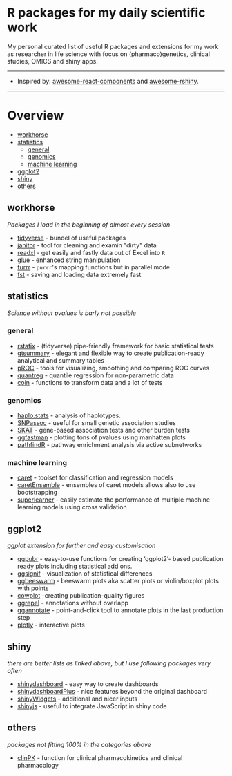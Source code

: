 # R packages for my daily scientific work <!-- omit in toc -->


My personal curated list of useful R packages and extensions for my work as researcher in life science with focus on (pharmaco)genetics, clinical studies, OMICS and shiny apps.  


<hr>

- Inspired by: [awesome-react-components](https://github.com/nanxstats/awesome-shiny-extensions) and [awesome-rshiny](https://github.com/grabear/awesome-rshiny).

<hr>

# Overview

- [workhorse](#workhorses)
- [statistics](#statistics)
  - [general](#general)
  - [genomics](#genomics)
  - [machine learning](#machine-learning)
- [ggplot2](#ggplot)
- [shiny](#shiny)
- [others](#others)

## workhorse

*Packages I load in the beginning of almost every session*

- [tidyverse](https://www.tidyverse.org/) - bundel of useful packages
- [janitor](https://cran.r-project.org/web/packages/janitor/index.html) - tool for cleaning and examin "dirty" data 
- [readxl](https://readxl.tidyverse.org/) - get easily and fastly data out of Excel into `R`
- [glue](https://glue.tidyverse.org/) - enhanced string manipulation
- [furrr](https://furrr.futureverse.org/) - `purrr`'s mapping functions but in parallel mode
- [fst](https://www.fstpackage.org) - saving and loading data extremely fast


## statistics

*Science without pvalues is barly not possible*

### general

- [rstatix](https://github.com/kassambara/rstatix) - (tidyverse) pipe-friendly framework for basic statistical tests
- [gtsummary](https://www.danieldsjoberg.com/gtsummary/) - elegant and flexible way to create publication-ready analytical and summary tables
- [pROC](https://cran.r-project.org/web/packages/pROC/pROC.pdf) - tools for visualizing, smoothing and comparing ROC curves
- [quantreg](https://cran.r-project.org/web/packages/quantreg/index.html) - quantile regression for non-parametric data
- [coin](https://cran.r-project.org/web/packages/coin/index.html) - functions to transform data and a lot of tests 

### genomics

- [haplo.stats](https://cran.r-project.org/web/packages/haplo.stats/index.html) - analysis of haplotypes.
- [SNPassoc](https://cran.r-project.org/web/packages/SNPassoc/index.html) - useful for small genetic association studies
- [SKAT](https://cran.r-project.org/web/packages/SKAT/index.html) - gene-based association tests and other burden tests
- [ggfastman](https://github.com/roman-tremmel/ggfastman) - plotting tons of pvalues using manhatten plots
- [pathfindR](https://github.com/egeulgen/pathfindR) - pathway enrichment analysis via active subnetworks

### machine learning

- [caret](https://topepo.github.io/caret/) - toolset for classification and regression models
- [caretEnsemble](https://cran.r-project.org/web/packages/caretEnsemble/vignettes/caretEnsemble-intro.html) - ensembles of caret models allows also to use bootstrapping
- [superlearner](https://cran.r-project.org/web/packages/SuperLearner/vignettes/Guide-to-SuperLearner.html) - easily estimate the performance of multiple machine learning models using cross validation



## ggplot2

*ggplot extension for further and easy customisation*

- [ggpubr](https://rpkgs.datanovia.com/ggpubr) - easy-to-use functions for creating ‘ggplot2’- based publication ready plots including statistical add ons.
- [ggsignif](https://cran.r-project.org/web/packages/ggsignif/vignettes/intro.html) - visualization of statistical differences
- [ggbeeswarm](https://github.com/eclarke/ggbeeswarm) - beeswarm plots aka scatter plots or violin/boxplot plots with points
- [cowplot](https://cran.r-project.org/web/packages/cowplot/vignettes/introduction.html#:~:text=The%20cowplot%20package%20is%20a,or%20mix%20plots%20with%20images.) -creating publication-quality figures
- [ggrepel](https://cran.r-project.org/web/packages/ggrepel/vignettes/ggrepel.html) - annotations without overlapp
- [ggannotate](https://github.com/MattCowgill/ggannotate) - point-and-click tool to annotate plots in the last production step
- [plotly](https://plotly.com/r/) - interactive plots


## shiny

*there are better lists as linked above, but I use following packages very often*

- [shinydashboard](https://rstudio.github.io/shinydashboard/) - easy way to create dashboards
- [shinydashboardPlus](https://rinterface.github.io/shinydashboardPlus/) - nice features beyond the original dashboard
- [shinyWidgets](https://github.com/dreamRs/shinyWidgets) - additional and nicer inputs
- [shinyjs](https://deanattali.com/shinyjs/) - useful to integrate JavaScript in shiny code 

## others

*packages not fitting 100% in the categories above*

- [clinPK](https://github.com/InsightRX/clinPK) - function for clinical pharmacokinetics and clinical pharmacology
